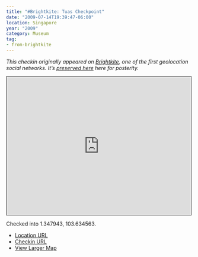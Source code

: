 ```yaml
---
title: "#Brightkite: Tuas Checkpoint"
date: "2009-07-14T19:39:47-06:00"
location: Singapore
year: "2009"
category: Museum
tag:
- from-brightkite
---
```

<p style="font-style:italic">This checkin originally appeared on <a href="https://rubenerd.com/tag/from-brightkite/" title="View all posts imported from Brightkite">Brightkite</a>, one of the first geolocation social networks. It’s <a title="View all posts in the museum" href="https://rubenerd.com/museum/">preserved here</a> here for posterity.</p>

<iframe style="width:498px; height:373px; border:1px solid;" src="http://www.openstreetmap.org/export/embed.html?bbox=103.63434433937073%2C1.3470153750501515%2C103.63595634698868%2C1.3490184306751842&amp;layer=mapnik"></iframe>

Checked into 1.347943, 103.634563.

* [Location URL](http://brightkite.com/places/4f4754fc70e011deb12c003048c0801e)
* [Checkin URL](http://brightkite.com/objects/6110f4e070e011de8adf003048c10834)
* [View Larger Map](http://www.openstreetmap.org/#map=19/1.34802/103.63515)

